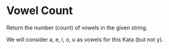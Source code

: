 # Vowel Count

Return the number (count) of vowels in the given string.

We will consider a, e, i, o, u as vowels for this Kata (but not y).
